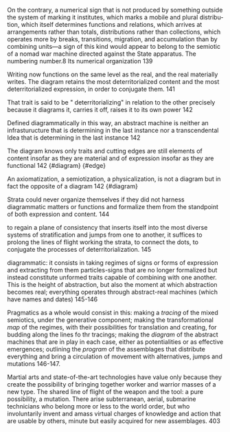 On the contrary, a numerical sign that is not produced by something outside the system of marking it institutes, which marks a mobile and plural distribu- tion, which itself determines functions and relations, which arrives at arrangements rather than totals, distributions rather than collections, which operates more by breaks, transitions, migration, and accumulation than by combining units—a sign of this kind would appear to belong to the semiotic of a nomad war machine directed against the State apparatus. The numbering number.8 Its numerical organization 139 

Writing now functions on the same level as the real, and the real materially writes. The diagram retains the most deterritorialized content and the most deterritorialized expression, in order to conjugate them. 141


That trait is said to be " deterritorializing" in relation to the other precisely because it diagrams it, carries it off, raises it to its own power 142

Defined diagrammatically in this way, an abstract machine is neither an infrasturucture that is determining in the last instance nor a transcendental Idea that is determining in the last instance 142

The diagram knows only traits and cutting edges are still elements of content insofar as they are material and of expression insofar as they are functional 142 {#diagram} {#edge}

An axiomatization, a semiotization, a physicalization, is not a diagram but in fact the opposite of a diagram 142 {#diagram}

Strata could never organize themselves if they did not harness diagrammatic matters or functions and formalize them from the standpoint of both expression and content. 144

to regain a plane of consistency that inserts itself into the most diverse systems of stratification and jumps from one to another, it suffices to prolong the lines of flight working the strata, to connect the dots, to conjugate the processes of deterritorialization. 145

diagrammatic: it consists in taking regimes of signs or forms of expression and extracting from them particles-signs that are no longer formalized but instead constitute unformed traits capable of combining with one another. This is the height of abstraction, but also the moment at which abstraction becomes real; everything operates through abstract-real machines (which have names and dates) 145-146

Pragmatics as a whole would consist in this: making a _tracing_ of the mixed semiotics, under the generative component; making the transformational _map_ of the regimes, with their possibilities for translation and creating, for budding along the lines fo thr tracings; making the _diagram_ of the abstract machines that are in play in each case, either as potentialities or as effective emergences; outlining the _program_ of the assemblages that distribute everything and bring a circulation of movement with alternatives, jumps and mutations 146-147.

Martial arts and state-of-the-art technologies have value only because they create the possibility of bringing together worker and warrior masses of a new type. The shared line of flight of the weapon and the tool: a pure possibility, a mutation. There arise subterranean, aerial, submarine technicians who belong more or less to the world order, but who involuntarily invent and amass virtual charges of knowledge and action that are usable by others, minute but easily acquired for new assemblages. 403


